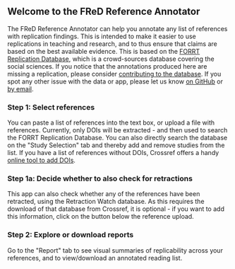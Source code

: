 ## Welcome to the FReD Reference Annotator

The FReD Reference Annotator can help you annotate any list of references with replication findings. This is intended to make it easier to use replications in teaching and research, and to thus ensure that claims are based on the best available evidence. This is based on the <a href='https://osf.io/7b3yf/' target='_blank'>FORRT Replication Database</a>, which is a crowd-sources database covering the social sciences. If you notice that the annotations produced here are missing a replication, please consider <a href='https://www.soscisurvey.de/replicate/' target='_blank'>contributing to the database</a>. If you spot any other issue with the data or app, please let us know <a href='https://github.com/forrtproject/FReD/issues' target='_blank'>on GitHub</a> or <a href='mailto:lukas.roeseler@uni-muenster.de' target='_blank'>by email</a>.

### Step 1: Select references

You can paste a list of references into the text box, or upload a file with references. Currently, only DOIs will be extracted - and then used to search the FORRT Replication Database. You can also directly search the database on the "Study Selection" tab and thereby add and remove studies from the list. If you have a list of references without DOIs, Crossref offers a handy <a href="https://apps.crossref.org/SimpleTextQuery" target = "_blank"> online tool to add DOIs</a>.

### Step 1a: Decide whether to also check for retractions

This app can also check whether any of the references have been retracted, using the Retraction Watch database. As this requires the download of that database from Crossref, it is optional - if you want to add this information, click on the button below the reference upload.

### Step 2: Explore or download reports

Go to the "Report" tab to see visual summaries of replicability across your references, and to view/download an annotated reading list.
